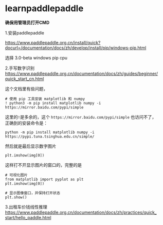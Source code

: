 # learnpaddlepaddle

<b>确保用管理员打开CMD</b>

1.安装paddlepaddle

https://www.paddlepaddle.org.cn/install/quick?docurl=/documentation/docs/zh/develop/install/pip/windows-pip.html

选择
3.0-beta 
windows 
pip 
cpu

2.手写数字识别
https://www.paddlepaddle.org.cn/documentation/docs/zh/guides/beginner/quick_start_cn.html

这个文档里有些问题，

```
# 使用 pip 工具安装 matplotlib 和 numpy
! python3 -m pip install matplotlib numpy -i https://mirror.baidu.com/pypi/simple

```

这里的`!`是多余的，这个 `https://mirror.baidu.com/pypi/simple` 也访问不了，正确到的安装命令是：

```
python -m pip install matplotlib numpy -i https://pypi.tuna.tsinghua.edu.cn/simple/
```

然后就是最后显示数字图片

```
plt.imshow(img[0])
```

这样打不开显示图片的窗口的，完整的是

```
# 可视化图片
from matplotlib import pyplot as plt
plt.imshow(img[0])

# 显示图像窗口，并保持打开状态
plt.show()
```

3.出租车价钱线性推理
https://www.paddlepaddle.org.cn/documentation/docs/zh/practices/quick_start/hello_paddle.html
